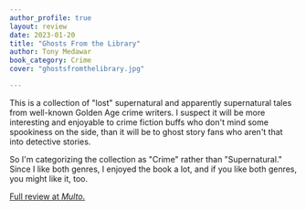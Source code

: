 ```yaml
---
author_profile: true
layout: review
date: 2023-01-20
title: "Ghosts From the Library"
author: Tony Medawar
book_category: Crime
cover: "ghostsfromthelibrary.jpg"

---
```


This is a collection of "lost" supernatural and apparently supernatural tales from well-known Golden Age crime writers. I suspect it will be more interesting and enjoyable to crime fiction buffs who don't mind some spookiness on the side, than it will be to ghost story fans who aren't that into detective stories.

So I'm categorizing the collection as "Crime" rather than "Supernatural." Since I like both genres, I enjoyed the book a lot, and if you like both genres, you might like it, too.

[Full review at *Multo*.](https://multoghost.wordpress.com/2023/01/20/reading-ghosts-in-the-library/)